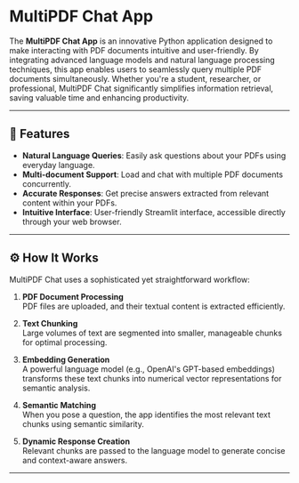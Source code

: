 # MultiPDF Chat App

The **MultiPDF Chat App** is an innovative Python application designed to make interacting with PDF documents intuitive and user-friendly. By integrating advanced language models and natural language processing techniques, this app enables users to seamlessly query multiple PDF documents simultaneously. Whether you're a student, researcher, or professional, MultiPDF Chat significantly simplifies information retrieval, saving valuable time and enhancing productivity.

---



## 🚀 Features

- **Natural Language Queries**: Easily ask questions about your PDFs using everyday language.
- **Multi-document Support**: Load and chat with multiple PDF documents concurrently.
- **Accurate Responses**: Get precise answers extracted from relevant content within your PDFs.
- **Intuitive Interface**: User-friendly Streamlit interface, accessible directly through your web browser.

---

## ⚙️ How It Works

MultiPDF Chat uses a sophisticated yet straightforward workflow:

1. **PDF Document Processing**  
   PDF files are uploaded, and their textual content is extracted efficiently.

2. **Text Chunking**  
   Large volumes of text are segmented into smaller, manageable chunks for optimal processing.

3. **Embedding Generation**  
   A powerful language model (e.g., OpenAI's GPT-based embeddings) transforms these text chunks into numerical vector representations for semantic analysis.

4. **Semantic Matching**  
   When you pose a question, the app identifies the most relevant text chunks using semantic similarity.

5. **Dynamic Response Creation**  
   Relevant chunks are passed to the language model to generate concise and context-aware answers.

---


